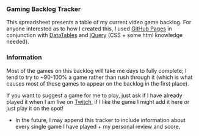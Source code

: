 ### Gaming Backlog Tracker

This spreadsheet presents a table of my current video game backlog. 
For anyone interested as to how I created this, I used [GitHub Pages](https://pages.github.com) in conjunction with [DataTables](https://datatables.net) and [jQuery](https://jquery.com) (CSS + some html knowledge needed).

### Information

Most of the games on this backlog will take me days to fully complete; I tend to try to ~90-100% a game rather than rush through it (which is what causes most of these games to appear on the backlog in the first place).

If you want to suggest a game for me to play, just ask if I have already played it when I am live on [Twitch](https://twitch.tv/anmelus), if I like the game I might add it here or just play it on the spot!

* In the future, I may append this tracker to include information about every single game I have played + my personal review and score.
